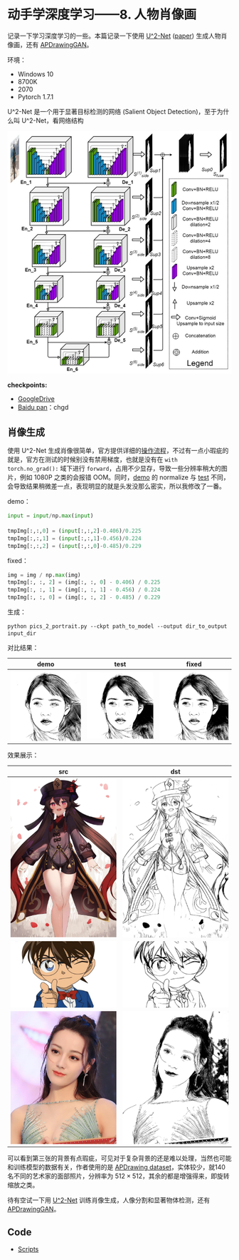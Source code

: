 # 动手学深度学习——8. 人物肖像画

记录一下学习深度学习的一些。本篇记录一下使用 [U^2-Net](https://github.com/xuebinqin/U-2-Net) ([paper](https://arxiv.org/pdf/2005.09007.pdf)) 生成人物肖像画，还有 [APDrawingGAN](https://github.com/yiranran/APDrawingGAN)。

环境：

- Windows 10
- 8700K
- 2070
- Pytorch 1.7.1

U^2-Net 是一个用于显著目标检测的网络 (Salient Object Detection)，至于为什么叫 U^2-Net，看网络结构

![p0](../pics/8/0.jpg)

**checkpoints:**

- [GoogleDrive](https://drive.google.com/file/d/1IG3HdpcRiDoWNookbncQjeaPN28t90yW/view?usp=sharing)
- [Baidu pan](https://pan.baidu.com/s/1BYT5Ts6BxwpB8_l2sAyCkw)：chgd

## 肖像生成

使用 U^2-Net 生成肖像很简单，官方提供详细的[操作流程](https://github.com/xuebinqin/U-2-Net#usage-for-portrait-generation)，不过有一点小瑕疵的就是，官方在测试的时候别没有禁用梯度，也就是没有在 `with torch.no_grad():` 域下进行 `forward`，占用不少显存，导致一些分辨率稍大的图片，例如 1080P 之类的会报错 OOM。同时，[demo](https://github.com/xuebinqin/U-2-Net/blob/master/u2net_portrait_demo.py) 的 normalize 与 [test](https://github.com/xuebinqin/U-2-Net/blob/master/u2net_portrait_test.py) 不同，会导致结果稍微差一点，表现明显的就是头发没那么密实，所以我修改了一番。

demo：

```python
input = input/np.max(input)

tmpImg[:,:,0] = (input[:,:,2]-0.406)/0.225
tmpImg[:,:,1] = (input[:,:,1]-0.456)/0.224
tmpImg[:,:,2] = (input[:,:,0]-0.485)/0.229
```

fixed：

```python
img = img / np.max(img)
tmpImg[:, :, 2] = (img[:, :, 0] - 0.406) / 0.225
tmpImg[:, :, 1] = (img[:, :, 1] - 0.456) / 0.224
tmpImg[:, :, 0] = (img[:, :, 2] - 0.485) / 0.229
```

生成：

```shell
python pics_2_portrait.py --ckpt path_to_model --output dir_to_output input_dir
```

对比结果：

| demo                               | test                             | fixed                       |
| ---------------------------------- | -------------------------------- | --------------------------- |
| ![p2](../pics/8/demo_img_1585.png) | ![](../pics/8/test_img_1585.png) | ![](../pics/8/img_1585.png) |

效果展示：

| src                  | dst                      |
| -------------------- | ------------------------ |
| ![](../pics/8/1.jpg) | ![](../pics/8/dst_1.jpg) |
| ![](../pics/8/2.jpg) | ![](../pics/8/dst_2.jpg) |
| ![](../pics/8/3.jpg) | ![](../pics/8/dst_3.jpg) |

可以看到第三张的背景有点瑕疵，可见对于复杂背景的还是难以处理，当然也可能和训练模型的数据有关，作者使用的是 [APDrawing dataset](https://cg.cs.tsinghua.edu.cn/people/~Yongjin/APDrawingDB.zip)，实体较少，就140名不同的艺术家的面部照片，分辨率为 $512 \times 512$，其余的都是增强得来，即旋转缩放之类。

待有空试一下用 [U^2-Net](https://github.com/xuebinqin/U-2-Net) 训练肖像生成，人像分割和显著物体检测，还有 [APDrawingGAN](https://github.com/yiranran/APDrawingGAN)。

## Code

- [Scripts](../code/8.Portrait)